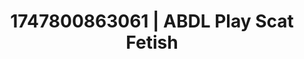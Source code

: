 ---
categories:
- Mutual desire
- Ass worship
- Erotic curves
- Digital dominatrix
- Teasing look
image: /assets/images/1747800863061.jpg
layout: post
seo:
  description: Featured content with high-quality Scat Fetish, ABDL Play. HD images
    available.
  keywords: Scat Fetish, ABDL Play
  og_image: /assets/images/1747800863061.jpg
  schema_type: VisualArtwork
tags:
- '#1747800863061'
- ABDL Play
- Scat Fetish
title: 1747800863061 | ABDL Play Scat Fetish
---